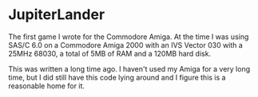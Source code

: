 # JupiterLander
The first game I wrote for the Commodore Amiga.  At the time I was using SAS/C 6.0 on a Commodore Amiga 2000 with an IVS Vector 030 with a 25MHz 68030, a total of 5MB of RAM and a 120MB hard disk.

This was written a long time ago.  I haven't used my Amiga for a very long time, but I did still have this code lying around and I figure this is a reasonable home for it.
